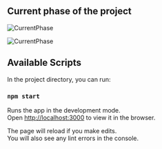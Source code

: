 ## Current phase of the project

<img src="https://i.imgur.com/27Hz3cW.png"
     alt="CurrentPhase" />
     
 <img src="https://i.imgur.com/mpSXVkX.png"
     alt="CurrentPhase" />
     
## Available Scripts

In the project directory, you can run:

### `npm start`

Runs the app in the development mode.<br />
Open [http://localhost:3000](http://localhost:3000) to view it in the browser.

The page will reload if you make edits.<br />
You will also see any lint errors in the console.
